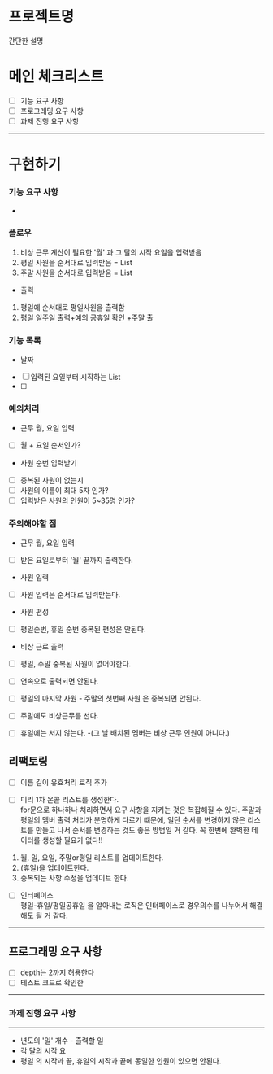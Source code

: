 # 프로젝트명

간단한 설명

# 메인 체크리스트

- [ ]  기능 요구 사항
- [ ]  프로그래밍 요구 사항
- [ ]  과제 진행 요구 사항

---

# 구현하기

### 기능 요구 사항

-

### 플로우

1. 비상 근무 계산이 필요한 '월' 과 그 달의 시작 요일을 입력받음
2. 평일 사원을 순서대로 입력받음 = List<String>
3. 주말 사원을 순서대로 입력받음 = List<String>
- 출력
1. 평일에 순서대로 평일사원을 출력함
2. 평일 일주일 출력+예외 공휴일 확인  +주말 출 

### 기능 목록

- 날짜
- [ ] 입력된 요일부터 시작하는 List<String> 
- [ ]

### 예외처리
- 근무 월, 요일 입력
- [ ] 월 + 요일 순서인가?

- 사원 순번 입력받기
- [ ] 중복된 사원이 없는지
- [ ] 사원의 이름이 최대 5자 인가?
- [ ] 입력받은 사원의 인원이 5~35명 인가?

### 주의해야할 점
- 근무 월, 요일 입력
- [ ] 받은 요일로부터 '월' 끝까지 출력한다.

- 사원 입력
- [ ] 사원 입력은 순서대로 입력받는다.
- 사원 편성
- [ ] 평일순번, 휴일 순번 중복된 편성은 안된다. 

- 비상 근로 출력
- [ ] 평일, 주말 중복된 사원이 없어야한다.
- [ ] 연속으로 출력되면 안된다.
- [ ] 평일의 마지막 사원 - 주말의 첫번째 사원 은 중복되면 안된다.
- [ ] 주말에도 비상근무를 선다.
- [ ] 휴일에는 서지 않는다. -(그 날 배치된 멤버는 비상 근무 인원이 아니다.)


## 리팩토링
- [ ] 이름 길이 유효처리 로직 추가

- [ ] 미리 1차 온콜 리스트를 생성한다.<br>
for문으로 하나하나 처리하면서 요구 사항을 지키는 것은 복잡해질 수 있다. 주말과 평일의 멤버 출력 처리가 분명하게 다르기 떄문에,
일단 순서를 변경하지 않은 리스트를 만들고 나서 순서를 변경하는 것도 좋은 방법일 거 같다. 꼭 한번에 완벽한 데이터를 생성할 필요가 없다!!
1. 월, 일, 요일, 주말or평일 리스트를 업데이트한다.
2. (휴일)을 업데이트한다.
3. 중복되는 사항 수정을 업데이트 한다.

- [ ] 인터페이스<br>
평일-휴일/평일공휴일 을 알아내는 로직은 인터페이스로 경우의수를 나누어서 해결해도 될 거 같다.

---

## 프로그래밍 요구 사항

- [ ] depth는 2까지 허용한다
- [ ] 테스트 코드로 확인한 

---

### 과제 진행 요구 사항

---
- 년도의 '일' 개수 - 출력할 일
- 각 달의 시작 요 
- 평일 의 시작과 끝, 휴일의 시작과 끝에 동일한 인원이 있으면 안된다.